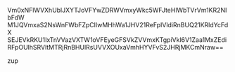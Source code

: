 Vm0xNFlWVXhUblJXYTJoVFYwZDRWVmxyWkc5WFJteHlWbTVrVm1KR2NIbFdW
M1JQVmxaS2NsWnFWbFZpClIwMHhWa1JHV21ReFpIVldiRnBUQ21KRldYcFdX
SEJEVkRKU1IxTnVVazVXTW1oVFEyeGFSVkZVVmxKTgpiVkl6V1Zaa1MxZEdi
RFpOUlhSRVltMTRjRnBHUlRsUVVXOUxaVmhHYVFvS2JHRjMKCmNraw==

zup